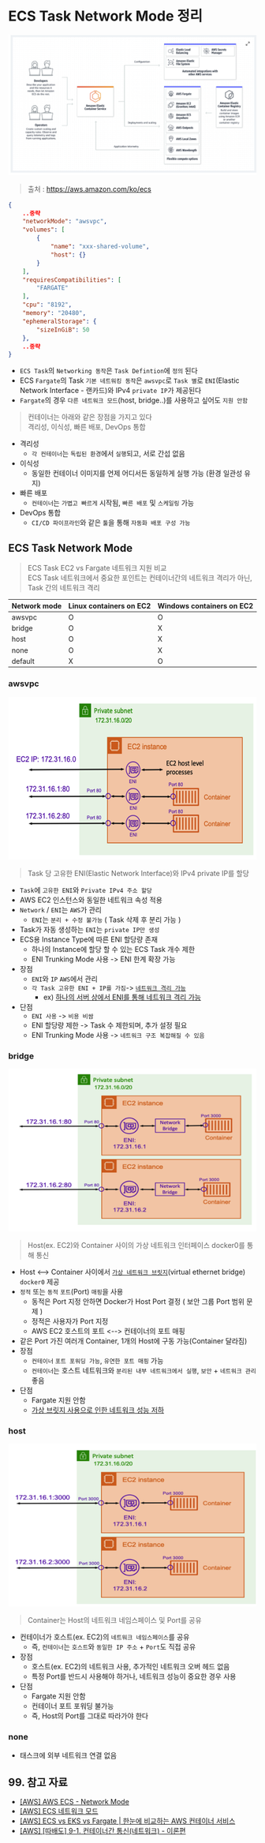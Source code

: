 # ECS Task Network Mode 정리

![20240831_ecs_fargate.png](./img/20240831_ecs_fargate.png)  

> 출처 : <https://aws.amazon.com/ko/ecs>

```json
{ 
    ..중략
    "networkMode": "awsvpc",
    "volumes": [
        {
            "name": "xxx-shared-volume",
            "host": {}
        }
    ],
    "requiresCompatibilities": [
        "FARGATE"
    ],
    "cpu": "8192",
    "memory": "20480",
    "ephemeralStorage": {
        "sizeInGiB": 50
    },
    ..중략
}
```

- `ECS Task`의 `Networking 동작`은 `Task Defintion`에 `정의` 된다
- ECS `Fargate`의 Task `기본 네트워킹 동작`은 `awsvpc`로 `Task 별`로 `ENI`(Elastic Network Interface - 랜카드)와 IPv4 `private IP`가 제공된다
- `Fargate`의 경우 `다른 네트워크 모드`(host, bridge..)를 사용하고 싶어도 `지원 안함`

> 컨테이너는 아래와 같은 장점을 가지고 있다  
> 격리성, 이식성, 빠른 배포, DevOps 통합

- 격리성
  - `각 컨테이너`는 `독립된 환경`에서 `실행`되고, 서로 간섭 없음
- 이식성
  - 동일한 컨테이너 이미지를 언제 어디서든 동일하게 실행 가능 (환경 일관성 유지)
- 빠른 배포
  - `컨테이너`는 `가볍고 빠르게` 시작됨, `빠른 배포` 및 `스케일링` 가능
- DevOps 통합
  - `CI/CD 파이프라인`와 같은 `툴`을 통해 `자동화 배포 구성 가능`

## ECS Task Network Mode

> ECS Task EC2 vs Fargate 네트워크 지원 비교  
> ECS Task 네트워크에서 중요한 포인트는 컨테이너간의 네트워크 격리가 아닌, Task 간의 네트워크 격리

| Network mode | Linux containers on EC2 | Windows containers on EC2 |
|--------------|-------------------------|---------------------------|
| awsvpc       | O                       | O                         |
| bridge       | O                       | X                         |
| host         | O                       | X                         |
| none         | O                       | X                         |
| default      | X                       | O                         |

### awsvpc

<img src="./img/20240831_awsvpc.png" alt="awsvpc.png" height="330px" width="550px">

> Task 당 고유한 ENI(Elastic Network Interface)와 IPv4 private IP를 할당

- `Task`에 `고유한 ENI`와 `Private IPv4 주소 할당`
- AWS EC2 인스턴스와 동일한 네트워크 속성 적용
- `Network` / `ENI`는 `AWS`가 관리
  - `ENI`는 `분리 + 수정 불가능` ( Task 삭제 후 분리 가능 )
- Task가 자동 생성하는 `ENI`는 `private IP만 생성`
- ECS용 Instance Type에 따른 ENI 할당량 존재
  - 하나의 Instance에 할당 할 수 있는 ECS Task 개수 제한
  - ENI Trunking Mode 사용 -> ENI 한계 확장 가능
- 장점
  - `ENI`와 `IP` `AWS`에서 관리
  - `각 Task 고유한 ENI + IP를 가짐`-> <ins>`네트워크 격리 가능`</ins>
    - ex) <ins>하나의 서버 상에서 ENI를 통해 네트워크 격리 가능</ins>
- 단점
  - `ENI 사용` -> `비용 비쌈`
  - ENI 할당량 제한 -> Task 수 제한되며, 추가 설정 필요
  - ENI Trunking Mode 사용 -> `네트워크 구조 복잡해질 수 있음`

### bridge

<img src="./img/20240831_bridge.png" alt="bridge.png" height="330px" width="550px">

> Host(ex. EC2)와 Container 사이의 가상 네트워크 인터페이스 docker0를 통해 통신

- Host <--> Container 사이에서 <ins>`가상 네트워크 브릿지`</ins>(virtual ethernet bridge) `docker0` 제공
- `정적` 또는 `동적` `포트`(Port) `매핑`을 사용
  - 동적은 Port 지정 안하면 Docker가 Host Port 결정 ( 보안 그룹 Port 범위 문제 )
  - 정적은 사용자가 Port 지정
  - AWS EC2 호스트의 포트 <--> 컨테이너의 포트 매핑
- 같은 Port 가진 여러개 Container, 1개의 Host에 구동 가능(Container 달라짐)
- 장점
  - `컨테이너` `포트 포워딩 가능`, `유연한 포트 매핑` 가능
  - `컨테이너`는 호스트 네트워크와 `분리된 내부 네트워크에서 실행`, `보안` + `네트워크 관리` 좋음
- 단점
  - Fargate 지원 안함
  - <ins>가상 브릿지 사용으로 인한 네트워크 성능 저하</ins>

### host

<img src="./img/20240831_hosts.png" alt="hosts.png" height="330px" width="550px">

> Container는 Host의 네트워크 네임스페이스 및 Port를 공유

- 컨테이너가 호스트(ex. EC2)의 `네트워크 네임스페이스`를 공유
  - 즉, `컨테이너`는 `호스트`와 `동일한 IP 주소` + `Port`도 직접 공유
- 장점
  - 호스트(ex. EC2)의 네트워크 사용, 추가적인 네트워크 오버 헤드 없음
  - 특정 Port를 반드시 사용해야 하거나, 네트워크 성능이 중요한 경우 사용
- 단점
  - Fargate 지원 안함
  - 컨테이너 포트 포워딩 불가능
  - 즉, Host의 Port를 그대로 따라가야 한다

### none

- 태스크에 외부 네트워크 연결 없음

## 99. 참고 자료

- [[AWS] AWS ECS - Network Mode](https://cloudest.oopy.io/posting/107)
- [[AWS] ECS 네트워크 모드](https://jmholly.tistory.com/entry/AWS-ECS-%EB%84%A4%ED%8A%B8%EC%9B%8C%ED%81%AC-%EB%AA%A8%EB%93%9C)
- [[AWS] ECS vs EKS vs Fargate | 한눈에 비교하는 AWS 컨테이너 서비스](https://www.smileshark.kr/post/aws-container-service-ecs-eks-fargate-comparison)
- [[AWS] [따배도] 9-1. 컨테이너간 통신(네트워크) - 이론편](https://www.youtube.com/watch?v=jOX80bXND2w&t=151s)
